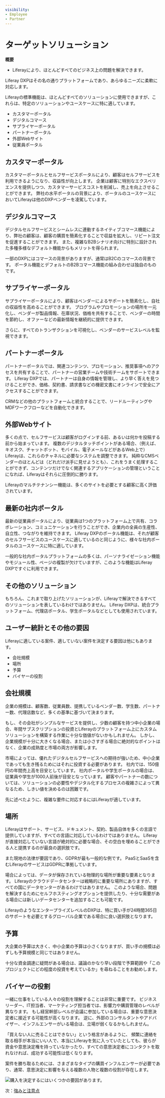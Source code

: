 ```yaml
---
visibility:
- Employee
- Partner
---
```

# ターゲットソリューション

**概要**

* Liferayにより、ほとんどすべてのビジネス上の問題を解決できます。

Liferay DXPはその名の通りプラットフォームであり、あらゆるニーズに柔軟に対応します。

Liferayの標準機能は、ほとんどすべてのソリューションに使用できますが、これらは、特定のソリューションやユースケースに特に適しています。

* カスタマーポータル
* デジタルコマース
* サプライヤーポータル
* パートナーポータル
* 外部Webサイト
* 従業員ポータル

## カスタマーポータル

カスタマーポータルとセルフサービスポータルにより、顧客はセルフサービスを利用できるようになり、収益性が向上します。 企業は顧客に特別なエクスペリエンスを提供しつつ、カスタマーサービスコストを削減し、売上を向上させることができます。 弊社の水平ポータルの背景により、ポータルのユースケースにおいてLiferayは他のDXPベンダーを凌駕しています。

## デジタルコマース

デジタルセルフサービスとシームレスに連動するネイティブコマース機能により、弊社の顧客は、顧客の購買を簡素化することで収益を拡大し、リピート注文を促進することができます。 また、複雑なB2Bシナリオ向けに特別に設計された多種多様なデフォルト機能からもメリットを得られます。

一部のDXPにはコマースの背景がありますが、通常はB2Cのコマースの背景です。 ポータル機能とデフォルトのB2Bコマース機能の組み合わせは独自のものです。

## サプライヤーポータル

サプライヤーポータルにより、顧客はベンダーによるサポートを簡素化し、自社の収益性を高めることができます。 プログラムやプロモーションの場所を一元化し、ベンダーが製品情報、在庫状況、価格を共有することで、ベンダーの時間を節約し、オファーなどの最新情報を継続的に提供できます。

さらに、すべてのトランザクションを可視化し、ベンダーのサービスレベルを監視できます。

## パートナーポータル

パートナーポータルでは、関連コンテンツ、プロモーション、推奨事項へのアクセスを共有することで、パートナーの営業チームや技術チームをサポートできます。 Liferay DXPでは、パートナーは自身の情報を管理し、より早く答えを見つけることができ、価格、契約書、請求書などの機密文書にオンラインで安全にアクセスすることができます。

CRMなどの他のプラットフォームと統合することで、リードルーティングやMDFワークフローなどを自動化できます。

## 外部Webサイト

多くの点で、セルフサービスは顧客がログインする前、あるいは何かを投稿する前から始まっています。 複数のデジタルタッチポイントがある場合、（例えば、キオスク、チャットボット、モバイル、電子メールなどがあるWeb上で）Liferayは、これらのチャネルに必要なシステムを調整できます。 純粋なCMSベンダーのほとんどは（どれだけ派手に見せようとも）、これをうまく処理することができず、コンテンツだけでなく関連するアプリケーションの管理ということになれば、Liferayはそれらに圧倒的に勝ります。

Liferayのマルチテナンシー機能は、多くのサイトを必要とする顧客に高く評価されています。

## 最新の社内ポータル

最新の従業員ポータルにより、従業員は1つのプラットフォーム上で共有、コラボレーション、コミュニケーションを行うことができ、企業内の全員の生産性、自立性、つながりを維持できます。 Liferay DXPのポータル機能は、それが顧客のセルフサービスのユースケースに適しているのと同じように、様々な社内ポータルのユースケースに特に適しています。

一般的な社内ポータルプラットフォームの多くは、パーソナライゼーション機能やモジュール性、ページの複製が欠けていますが、このような機能はLiferay DXPですぐに利用できます。

## その他のソリューション

もちろん、これまで取り上げたソリューションが、Liferayで解決できるすべてのソリューションを表しているわけではありません。 Liferay DXPは、統合プラットフォーム、代理店ポータル、学生ポータルなどとしても使用されています。

## ユーザー統計とその他の要因

Liferayに適している案件、適していない案件を決定する要因は他にもあります。

* 会社規模
* 場所
* 予算
* バイヤーの役割

## 会社規模

企業の規模は、顧客数、従業員数、提携しているベンダー数、学生数、パートナー数、代理店数など、多くの基準に基づいて決まります。

もし、その会社がシンプルなサービスを提供し、少数の顧客を持つ中小企業の場合、年間サブスクリプションの投資とLiferayのプラットフォーム上にカスタムソリューションを構築する作業に十分な価値がないかもしれません。 しかし、企業規模が十分に大きくなる場合、または小さすぎる場合に絶対的なポイントはなく、企業の成熟度と市場の両方が影響します。

市場によっては、優れたデジタルセルフサービスへの期待が強いため、中小企業であっても生き残るためにはそれに投資する必要があります。 社内では、150億円の年間売上高を目安としています。 社内ポータルや学生ポータルの場合は、従業員や学生が1000人前後が目安となっています。 顧客やパートナーの数については、ソリューションの必要性やデジタル化するプロセスの複雑さによって異なるため、しきい値を決めるのは困難です。

先に述べたように、複雑な要件に対応するにはLiferayが適しています。

## 場所

Liferayはサポート、サービス、ドキュメント、契約、製品自体を多くの言語で提供していますが、すべての言語に対応しているわけではありません。 Liferayが直接対応していない言語が絶対的に必要な場合、その空白を埋めることができる人と提携するのが最良の選択肢です。

また現地の法律が要因であり、GDPRが最も一般的な例です。 PaaSとSaaSを含むLiferayのサービスはGDPRに準拠しています。

場合によっては、データが保存されている物理的な場所が重要な要素となります。 Liferayのクラウドデータセンターは戦略的に重要な場所にありますが、すべての国にデータセンターがあるわけではありません。 このような場合、問題を解決するためにセルフホスティングオプションを提供したり、十分な需要がある場合には新しいデータセンターを追加することも可能です。

LiferayのようなエンタープライズレベルのDXPは、特に買い手が24時間365日のサポートを必要とするグローバル企業である場合に良い選択肢となります。

## 予算

大企業の予算は大きく、中小企業の予算は小さくなりますが、買い手の規模は必ずしも予算規模と同じではありません。

十分な資金調達に疑問がある場合は、議論のかなり早い段階で予算範囲や「このプロジェクトにどの程度の投資を考えているか」を尋ねることをお勧めします。

## バイヤーの役割

一緒に仕事をしている人々の役割を理解することは非常に重要です。  ビジネスリーダー、IT担当者、マーケティング担当者では、影響力や購買管理のレベルが異なります。 もし経営幹部レベルが会議に参加している場合は、重要な意思決定者に接近する可能性が高くなります。 逆に、外部のコンサルタントやアドバイザー、インフルエンサーがいる場合は、立場が弱くなるかもしれません。

「買えない人に売ることはできない」という格言があるように、 頻繁に連絡を取る相手が本当にいい人で、本当にLiferayを気に入っていたとしても、彼らが資金や意思決定権を持っていなかったり、すべての意思決定者にコンタクトを取れなければ、成功する可能性は低くなります。

案件を勝ち取るためには、さまざまなタイプの購買インフルエンサーが必要であり、通常、意思決定に影響を与える複数の人物と複数の役割が存在します。

![購入を決定するにはいくつかの要因があります。](./target-solutions/images/01.png)

次：[強みと注意点](./strengths-and-red-flags.md)
